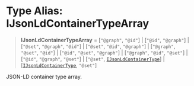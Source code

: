 # Type Alias: IJsonLdContainerTypeArray

> **IJsonLdContainerTypeArray** = \[`"@graph"`, `"@id"`\] \| \[`"@id"`, `"@graph"`\] \| \[`"@set"`, `"@graph"`, `"@id"`\] \| \[`"@set"`, `"@id"`, `"@graph"`\] \| \[`"@graph"`, `"@set"`, `"@id"`\] \| \[`"@id"`, `"@set"`, `"@graph"`\] \| \[`"@graph"`, `"@id"`, `"@set"`\] \| \[`"@id"`, `"@graph"`, `"@set"`\] \| \[`"@set"`, [`IJsonLdContainerType`](IJsonLdContainerType.md)\] \| \[[`IJsonLdContainerType`](IJsonLdContainerType.md), `"@set"`\]

JSON-LD container type array.
